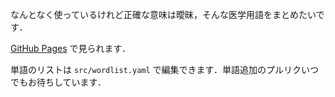 なんとなく使っているけれど正確な意味は曖昧，そんな医学用語をまとめたいです．

[GitHub Pages](https://fiveseven-lambda.github.io/medical-terms/) で見られます．

単語のリストは `src/wordlist.yaml` で編集できます．単語追加のプルリクいつでもお待ちしています．
